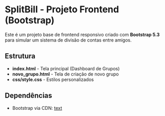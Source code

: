 # SplitBill - Projeto Frontend (Bootstrap)

Este é um projeto base de frontend responsivo criado com **Bootstrap 5.3** para simular um sistema de divisão de contas entre amigos.

## Estrutura

- **index.html** - Tela principal (Dashboard de Grupos)
- **novo_grupo.html** - Tela de criação de novo grupo
- **css/style.css** - Estilos personalizados

## Dependências

- Bootstrap via CDN:
[text](https://cdn.jsdelivr.net/npm/bootstrap@5.3.0/dist/css/bootstrap.min.css)